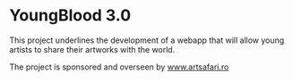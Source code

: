# YoungBlood 3.0

This project underlines the development of a webapp that will allow young artists to share their artworks with the world.

The project is sponsored and overseen by www.artsafari.ro


